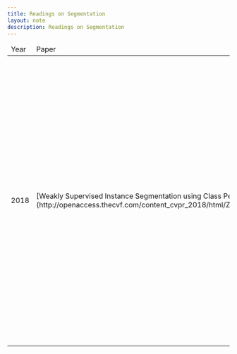 ```yaml
---
title: Readings on Segmentation
layout: note
description: Readings on Segmentation
---
```


<table>
<thead><td>Year</td><td>Paper</td><td>Key Ideas</td></thead>
<tbody>

<tr>
  <td>2018</td>
  <td>[Weakly Supervised Instance Segmentation using Class Peak Response](http://openaccess.thecvf.com/content_cvpr_2018/html/Zhou_Weakly_Supervised_Instance_CVPR_2018_paper.html)</td>
  <td>
    <ol>
      <li>enable classification networks to exploiting class peak responses for instance mask extraction</li>
      <li>train with image labels supervision only</li>
      <li>Peak Response Maps (PRMs), stimulate peaks to emerge from a class response map</li>
      <li>effectively mapped to highly informative regions of each object instance and boundaries</li>
    </ol>
  </td>
</tr>

</tbody>
</table>